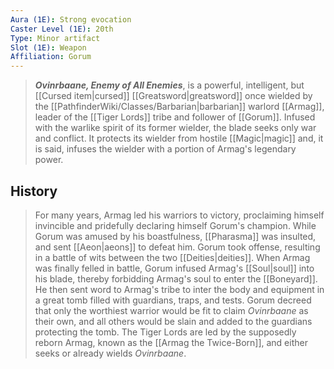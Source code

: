 ```yaml
---
Aura (1E): Strong evocation
Caster Level (1E): 20th
Type: Minor artifact
Slot (1E): Weapon
Affiliation: Gorum
---
```


> ***Ovinrbaane, Enemy of All Enemies***, is a powerful, intelligent, but [[Cursed item|cursed]] [[Greatsword|greatsword]] once wielded by the [[PathfinderWiki/Classes/Barbarian|barbarian]] warlord [[Armag]], leader of the [[Tiger Lords]] tribe and follower of [[Gorum]]. Infused with the warlike spirit of its former wielder, the blade seeks only war and conflict. It protects its wielder from hostile [[Magic|magic]] and, it is said, infuses the wielder with a portion of Armag's legendary power.


## History

> For many years, Armag led his warriors to victory, proclaiming himself invincible and pridefully declaring himself Gorum's champion. While Gorum was amused by his boastfulness, [[Pharasma]] was insulted, and sent [[Aeon|aeons]] to defeat him. Gorum took offense, resulting in a battle of wits between the two [[Deities|deities]]. When Armag was finally felled in battle, Gorum infused Armag's [[Soul|soul]] into his blade, thereby forbidding Armag's soul to enter the [[Boneyard]]. He then sent word to Armag's tribe to inter the body and equipment in a great tomb filled with guardians, traps, and tests. Gorum decreed that only the worthiest warrior would be fit to claim *Ovinrbaane* as their own, and all others would be slain and added to the guardians protecting the tomb.
> The Tiger Lords are led by the supposedly reborn Armag, known as the [[Armag the Twice-Born]], and either seeks or already wields *Ovinrbaane*.







